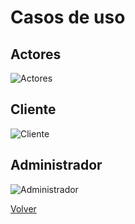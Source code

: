 # Casos de uso

## Actores

![Actores](https://www.plantuml.com/plantuml/png/SoWkIImgAStDuRBoJSpCKt1CoStCir98B8QmCejBYX9JyekukBYSSp9JyqfI5MngT7NH91rIyrA0HW00)

## Cliente

![Cliente](https://www.plantuml.com/plantuml/png/JSn12i8m48NX_PnYwBuBswwbqgqBKJp0a4nZ84raCbc9X_8CNamirdRtmyTxVLOIBLE0mAEY9XJlRehM2nlrAG8PJOBL43n7vGefusZWgnHTOBoKEyl4OiYc1o2Mp8OoOtLcvxCApPFhiDlQCJbUeDd2uVqYopzfjt8YjomwUC9eiAxty-y_cpNRDJleETeoXGy0)

## Administrador

![Administrador](https://www.plantuml.com/plantuml/png/POzFoi8m44VtESNGVVdushrKn1E81nYIQGsaIVbbiX8FvHcycB7W7t7tWtdlmGnP6LhcO8ACIfe8VZefEG-nwbCqR3M1cgsRVVHPmIwX8SuqMlDWE4v1w50MmIomzNmsH2MBvIpLkrsvncX1SgMcykeUT_-Vq3xuMcVy9Lk2yY_TVIK1cGA314YG9zERYnajjUrcpRzczvwz6IIw-kqT)

[Volver](Analisis.md)